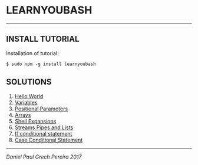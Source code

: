 # LEARNYOUBASH
---

## INSTALL TUTORIAL

Installation of tutorial:
```
$ sudo npm -g install learnyoubash
```

## SOLUTIONS

1. [Hello World](https://github.com/pereiradaniel/learnyoubash/tree/master/hello_world)
2. [Variables](https://github.com/pereiradaniel/learnyoubash/tree/master/variables)
3. [Positional Parameters](https://github.com/pereiradaniel/learnyoubash/tree/master/positional_parameters)
4. [Arrays](https://github.com/pereiradaniel/learnyoubash/tree/master/arrays)
5. [Shell Expansions](https://github.com/pereiradaniel/learnyoubash/tree/master/shell_expansions)
6. [Streams Pipes and Lists](https://github.com/pereiradaniel/learnyoubash/tree/master/streams_pipes_and_lists)
7. [If conditional statement](https://github.com/pereiradaniel/learnyoubash/tree/master/if_conditional_statement)
8. [Case Conditional Statement](https://github.com/pereiradaniel/learnyoubash/tree/master/case_conditional_statement)
---

*Daniel Paul Grech Pereira 2017*
